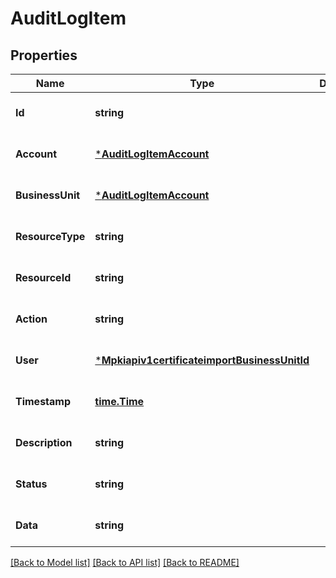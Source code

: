 # AuditLogItem

## Properties
Name | Type | Description | Notes
------------ | ------------- | ------------- | -------------
**Id** | **string** |  | [optional] [default to null]
**Account** | [***AuditLogItemAccount**](AuditLogItem_account.md) |  | [optional] [default to null]
**BusinessUnit** | [***AuditLogItemAccount**](AuditLogItem_account.md) |  | [optional] [default to null]
**ResourceType** | **string** |  | [optional] [default to null]
**ResourceId** | **string** |  | [optional] [default to null]
**Action** | **string** |  | [optional] [default to null]
**User** | [***Mpkiapiv1certificateimportBusinessUnitId**](mpkiapiv1certificateimport_business_unit_id.md) |  | [optional] [default to null]
**Timestamp** | [**time.Time**](time.Time.md) |  | [optional] [default to null]
**Description** | **string** |  | [optional] [default to null]
**Status** | **string** |  | [optional] [default to null]
**Data** | **string** |  | [optional] [default to null]

[[Back to Model list]](../README.md#documentation-for-models) [[Back to API list]](../README.md#documentation-for-api-endpoints) [[Back to README]](../README.md)

